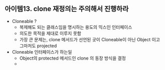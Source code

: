 
## 아이템13. clone 재정의는 주의해서 진행하라
* Cloneable ?
	* 복제해도 되는 클래스임을 명시하는 용도의 믹스인 인터페이스
	* 의도한 목적을 제대로 이루지 못함
	* 가장 큰 문제는, clone 메서드가 선언된 곳이 Cloneable이 아닌 Object 이고 그마저도 projected 
* Cloneable 인터페이스가 하는일
	* Object의 protected 메서드인 clone 의 동장 방식을 결정
	* 
<!--stackedit_data:
eyJoaXN0b3J5IjpbNzUyNDcwMDAzXX0=
-->